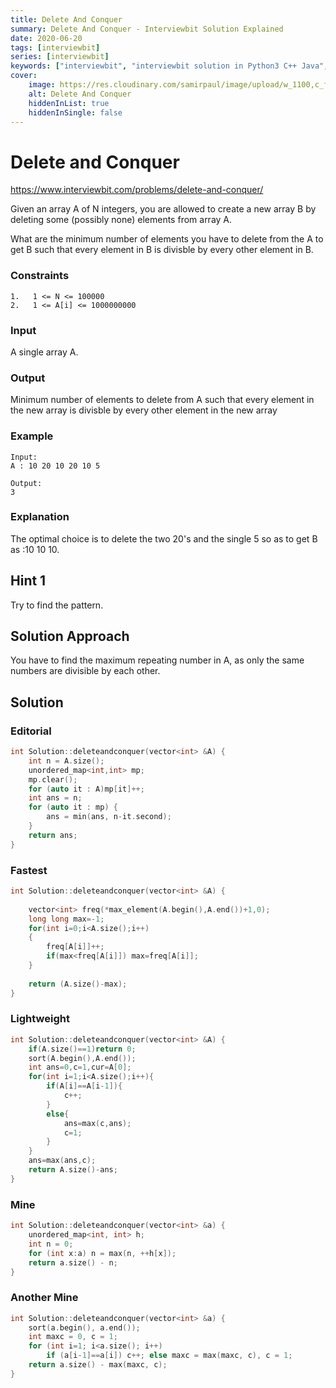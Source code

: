 ```yaml
---
title: Delete And Conquer
summary: Delete And Conquer - Interviewbit Solution Explained
date: 2020-06-20
tags: [interviewbit]
series: [interviewbit]
keywords: ["interviewbit", "interviewbit solution in Python3 C++ Java", "Delete And Conquer Solution Explained"]
cover:
    image: https://res.cloudinary.com/samirpaul/image/upload/w_1100,c_fit,co_rgb:FFFFFF,l_text:Arial_75_bold:Delete And Conquer - Solution Explained/problem-solving.webp
    alt: Delete And Conquer
    hiddenInList: true
    hiddenInSingle: false
---
```


# Delete and Conquer

https://www.interviewbit.com/problems/delete-and-conquer/

Given an array A of N integers, you are allowed to create a new array B by deleting some (possibly none) elements from array A.

What are the minimum number of elements you have to delete from the A to get B such that every element in B is divisble by every other element in B.

### Constraints

```
1.   1 <= N <= 100000
2.   1 <= A[i] <= 1000000000
```

### Input

A single array A.

### Output

Minimum number of elements to delete from A such that every element in the new array
is divisble by every other element in the new array

### Example

```
Input:
A : 10 20 10 20 10 5

Output:
3
```

### Explanation

The optimal choice is to delete the two 20's and the single 5 so as to get B as :10 10 10.

## Hint 1

Try to find the pattern.

## Solution Approach

You have to find the maximum repeating number in A, as only the same numbers are divisible by each other.

## Solution

### Editorial
```cpp
int Solution::deleteandconquer(vector<int> &A) {
    int n = A.size();
    unordered_map<int,int> mp;
    mp.clear();
    for (auto it : A)mp[it]++;
    int ans = n;
    for (auto it : mp) {
        ans = min(ans, n-it.second);
    }
    return ans;
}
```
### Fastest
```cpp
int Solution::deleteandconquer(vector<int> &A) {
    
    vector<int> freq(*max_element(A.begin(),A.end())+1,0);
    long long max=-1;
    for(int i=0;i<A.size();i++)
    {
        freq[A[i]]++;
        if(max<freq[A[i]]) max=freq[A[i]];
    }
    
    return (A.size()-max);
}
```
### Lightweight
```cpp
int Solution::deleteandconquer(vector<int> &A) {
    if(A.size()==1)return 0;
    sort(A.begin(),A.end());
    int ans=0,c=1,cur=A[0];
    for(int i=1;i<A.size();i++){
        if(A[i]==A[i-1]){
            c++;
        }
        else{
            ans=max(c,ans);
            c=1;
        }
    }
    ans=max(ans,c);
    return A.size()-ans;
}
```

### Mine
```cpp
int Solution::deleteandconquer(vector<int> &a) {
    unordered_map<int, int> h;
    int n = 0;
    for (int x:a) n = max(n, ++h[x]);
    return a.size() - n;
}
```

### Another Mine
```cpp
int Solution::deleteandconquer(vector<int> &a) {
    sort(a.begin(), a.end());
    int maxc = 0, c = 1;
    for (int i=1; i<a.size(); i++)
        if (a[i-1]==a[i]) c++; else maxc = max(maxc, c), c = 1;
    return a.size() - max(maxc, c);
}
```
